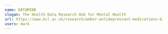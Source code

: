 ```yaml
---
name: DATAMIND
slogan: The Health Data Research Hub for Mental Health
url: https://www.kcl.ac.uk/research/amber-antidepressant-medications-biology-exposure-response
users: mark
---
```

